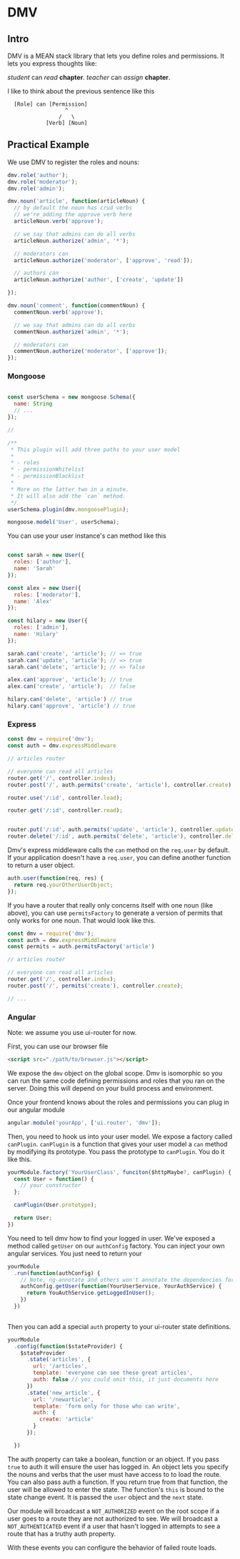 # DMV

## Intro

DMV is a MEAN stack library that lets you define roles and permissions. It lets you express thoughts like:

_student_ can *read* **chapter**.
_teacher_ can *assign* **chapter**.

I like to think about the previous sentence like this


```
  [Role] can [Permission]
                  ^
                /   \
            [Verb] [Noun]
```

## Practical Example

We use DMV to register the roles and nouns:

```js
dmv.role('author');
dmv.role('moderator');
dmv.role('admin');

dmv.noun('article', function(articleNoun) {
  // by default the noun has crud verbs
  // we're adding the approve verb here
  articleNoun.verb('approve');

  // we say that admins can do all verbs
  articleNoun.authorize('admin', '*');

  // moderators can 
  articleNoun.authorize('moderator', ['approve', 'read']);

  // authors can
  articleNoun.authorize('author', ['create', 'update'])

});

dmv.noun('comment', function(commentNoun) {
  commentNoun.verb('approve');

  // we say that admins can do all verbs
  commentNoun.authorize('admin', '*');

  // moderators can 
  commentNoun.authorize('moderator', ['approve']);
});
```

### Mongoose

```js

const userSchema = new mongoose.Schema({
  name: String
  // ...
});

//

/**
 * This plugin will add three paths to your user model
 * 
 * - roles
 * - permissionWhitelist
 * - permissionBlacklist
 * 
 * More on the latter two in a minute.
 * It will also add the `can` method.
 */
userSchema.plugin(dmv.mongoosePlugin);

mongoose.model('User', userSchema);

```

You can use your user instance's can method like this

```js

const sarah = new User({
  roles: ['author'],
  name: 'Sarah'
});

const alex = new User({
  roles: ['moderator'],
  name: 'Alex'
});

const hilary = new User({
  roles: ['admin'],
  name: 'Hilary'
});

sarah.can('create', 'article'); // => true
sarah.can('update', 'article'); // => true
sarah.can('delete', 'article'); // => false

alex.can('approve', 'article'); // true
alex.can('create', 'article');  // false

hilary.can('delete', 'article') // true
hilary.can('approve', 'article') // true

```

### Express


```js
const dmv = require('dmv');
const auth = dmv.expressMiddleware

// articles router

// everyone can read all articles
router.get('/', controller.index);
router.post('/', auth.permits('create', 'article'), controller.create);

router.use('/:id', controller.load);

router.get('/:id', controller.read);


router.put('/:id', auth.permits('update', 'article'), controller.update);
router.delete('/:id', auth.permits('delete', 'article'), controller.delete);
```

Dmv's express middleware calls the `can` method on the `req.user` by default. If your application doesn't have a `req.user`, you can define another function to return a user object.

```js
auth.user(function(req, res) {
  return req.yourOtherUserObject;
});
```

If you have a router that really only concerns itself with one noun (like above), you can use `permitsFactory` to generate a version of permits that only works for one noun. That would look like this.

```js
const dmv = require('dmv');
const auth = dmv.expressMiddleware
const permits = auth.permitsFactory('article')

// articles router

// everyone can read all articles
router.get('/', controller.index);
router.post('/', permits('create'), controller.create);

// ...
```

### Angular

Note: we assume you use ui-router for now.

First, you can use our browser file

```html
<script src="./path/to/browser.js"></script>
```

We expose the `dmv` object on the global scope. Dmv is isomorphic so you can run the same code defining permissions and roles that you ran on the server. Doing this will depend on your build process and environment. 

Once your frontend knows about the roles and permissions you can plug in our angular module

```js
angular.module('yourApp', ['ui.router', 'dmv']);
```

Then, you need to hook us into your user model. We expose a factory called `canPlugin`. `canPlugin` is a function that gives your user model a `can` method by modifying its prototype. You pass the prototype to `canPlugin`. You do it like this.

```js
yourModule.factory('YourUserClass', funciton($httpMaybe?, canPlugin) {
  const User = function() {
    // your constructor
  };

  canPlugin(User.prototype);

  return User;
})
```

You need to tell dmv how to find your logged in user. We've exposed a method called `getUser` on our `authConfig` factory. You can inject your own angular services. You just need to return your

```js
yourModule
  .run(function(authConfig) {
    // Note, ng-annotate and others won't annotate the dependencies for this method. So if you minify in your build process, you should annotate your own dependencies.
    authConfig.getUser(function(YourUserService, YourAuthService) {
      return YouAuthService.getLoggedInUser();
    })
  })
  
```

Then you can add a special `auth` property to your ui-router state definitions.

```js
yourModule
  .config(function($stateProvider) {
    $stateProvider
      .state('articles', {
        url: '/articles',
        template: 'everyone can see these great articles',
        auth: false // you could omit this, it just documents here
      })
      .state('new_article', {
        url: '/newarticle',
        template: 'form only for those who can write',
        auth: {
          create: 'article'
        }
      });

  }) 
```

The auth property can take a boolean, function or an object. If you pass `true` to auth it will ensure the user has logged in. An object lets you specify the nouns and verbs that the user must have access to to load the route. You can also pass auth a function. If you return true from that function, the user will be allowed to enter the state. The function's `this` is bound to the state change event. It is passed the `user` object and the `next` state.

Our module will broadcast a `NOT_AUTHORIZED` event on the root scope if a user goes to a route they are not authorized to see. We will broadcast a `NOT_AUTHENTICATED` event if a user that hasn't logged in attempts to see a route that has a truthy auth property.

With these events you can configure the behavior of failed route loads.
